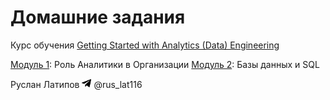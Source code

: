 # Домашние задания 

Курс обучения [Getting Started with Analytics (Data) Engineering](https://datalearn.ru/kurs-po-getting-start-with-data-engineering)

[Модуль 1](https://github.com/RuslanLat/DE-101/blob/main/Module01/README.md): Роль Аналитики в Организации
[Модуль 2](https://github.com/RuslanLat/DE-101/blob/main/Module02/README.md): Базы данных и SQL

Руслан Латипов <img src="https://github.com/RuslanLat/DE-101/blob/main/Module01/images/telegram_icon.png" width="15"> @rus_lat116
